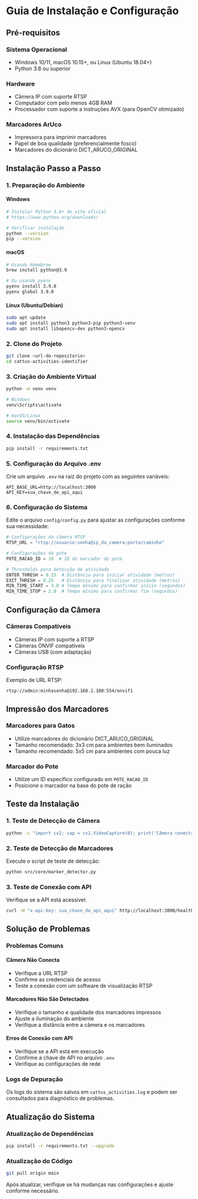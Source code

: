# Guia de Instalação e Configuração

## Pré-requisitos

### Sistema Operacional
- Windows 10/11, macOS 10.15+, ou Linux (Ubuntu 18.04+)
- Python 3.8 ou superior

### Hardware
- Câmera IP com suporte RTSP
- Computador com pelo menos 4GB RAM
- Processador com suporte a instruções AVX (para OpenCV otimizado)

### Marcadores ArUco
- Impressora para imprimir marcadores
- Papel de boa qualidade (preferencialmente fosco)
- Marcadores do dicionário DICT_ARUCO_ORIGINAL

## Instalação Passo a Passo

### 1. Preparação do Ambiente

#### Windows
```bash
# Instalar Python 3.8+ do site oficial
# https://www.python.org/downloads/

# Verificar instalação
python --version
pip --version
```

#### macOS
```bash
# Usando Homebrew
brew install python@3.9

# Ou usando pyenv
pyenv install 3.9.0
pyenv global 3.9.0
```

#### Linux (Ubuntu/Debian)
```bash
sudo apt update
sudo apt install python3 python3-pip python3-venv
sudo apt install libopencv-dev python3-opencv
```

### 2. Clone do Projeto

```bash
git clone <url-do-repositorio>
cd cattus-activities-identifier
```

### 3. Criação do Ambiente Virtual
```bash
python -m venv venv

# Windows
venv\Scripts\activate

# macOS/Linux
source venv/bin/activate
```

### 4. Instalação das Dependências
```bash
pip install -r requirements.txt
```

### 5. Configuração do Arquivo .env
Crie um arquivo `.env` na raiz do projeto com as seguintes variáveis:

```env
API_BASE_URL=http://localhost:3000
API_KEY=sua_chave_de_api_aqui
```

### 6. Configuração do Sistema
Edite o arquivo `config/config.py` para ajustar as configurações conforme sua necessidade:

```python
# Configurações da câmera RTSP
RTSP_URL = "rtsp://usuario:senha@ip_da_camera:porta/caminho"

# Configurações do pote
POTE_RACAO_ID = 10  # ID do marcador do pote

# Thresholds para detecção de atividade
ENTER_THRESH = 0.15  # Distância para iniciar atividade (metros)
EXIT_THRESH = 0.25   # Distância para finalizar atividade (metros)
MIN_TIME_START = 3.0 # Tempo mínimo para confirmar início (segundos)
MIN_TIME_STOP = 2.0  # Tempo mínimo para confirmar fim (segundos)
```

## Configuração da Câmera

### Câmeras Compatíveis
- Câmeras IP com suporte a RTSP
- Câmeras ONVIF compatíveis
- Câmeras USB (com adaptação)

### Configuração RTSP
Exemplo de URL RTSP:
```
rtsp://admin:minhasenha@192.168.1.100:554/onvif1
```

## Impressão dos Marcadores

### Marcadores para Gatos
- Utilize marcadores do dicionário DICT_ARUCO_ORIGINAL
- Tamanho recomendado: 3x3 cm para ambientes bem iluminados
- Tamanho recomendado: 5x5 cm para ambientes com pouca luz

### Marcador do Pote
- Utilize um ID específico configurado em `POTE_RACAO_ID`
- Posicione o marcador na base do pote de ração

## Teste da Instalação

### 1. Teste de Detecção de Câmera
```bash
python -c "import cv2; cap = cv2.VideoCapture(0); print('Câmera conectada com sucesso' if cap.isOpened() else 'Falha na conexão da câmera')"
```

### 2. Teste de Detecção de Marcadores
Execute o script de teste de detecção:
```bash
python src/core/marker_detector.py
```

### 3. Teste de Conexão com API
Verifique se a API está acessível:
```bash
curl -H "x-api-key: sua_chave_de_api_aqui" http://localhost:3000/health
```

## Solução de Problemas

### Problemas Comuns

#### Câmera Não Conecta
- Verifique a URL RTSP
- Confirme as credenciais de acesso
- Teste a conexão com um software de visualização RTSP

#### Marcadores Não São Detectados
- Verifique o tamanho e qualidade dos marcadores impressos
- Ajuste a iluminação do ambiente
- Verifique a distância entre a câmera e os marcadores

#### Erros de Conexão com API
- Verifique se a API está em execução
- Confirme a chave de API no arquivo `.env`
- Verifique as configurações de rede

### Logs de Depuração
Os logs do sistema são salvos em `cattus_activities.log` e podem ser consultados para diagnóstico de problemas.

## Atualização do Sistema

### Atualização de Dependências
```bash
pip install -r requirements.txt --upgrade
```

### Atualização do Código
```bash
git pull origin main
```

Após atualizar, verifique se há mudanças nas configurações e ajuste conforme necessário.